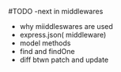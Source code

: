 #TODO
-next in middlewares

- why miiddleswares are used
- express.json( middleware)
- model methods
- find and findOne
- diff btwn patch and update
